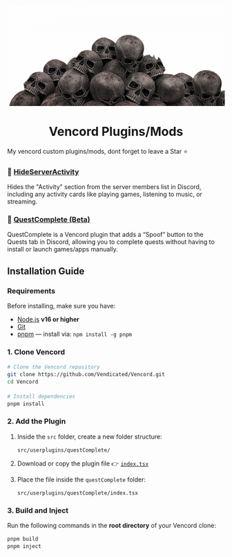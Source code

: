 <div align="center">

![WOOOO](woooo.png)
# Vencord Plugins/Mods

</div>

My vencord custom plugins/mods, dont forget to leave a Star ⭐


### 🫣 [**HideServerActivity**](https://github.com/zaher-neon/vc-hideServerActivity)
Hides the "Activity" section from the server members list in Discord, including any activity cards like playing games, listening to music, or streaming.

### 🎩 [**QuestComplete (Beta)**](https://github.com/zaher-neon/vc-questComplete)
QuestComplete is a Vencord plugin that adds a “Spoof” button to the Quests tab in Discord, allowing you to complete quests without having to install or launch games/apps manually.

## Installation Guide

### Requirements

Before installing, make sure you have:

* [Node.js](https://nodejs.org/) **v16 or higher**
* [Git](https://git-scm.com/)
* [pnpm](https://pnpm.io/) — install via: `npm install -g pnpm`

### 1. Clone Vencord

```bash
# Clone the Vencord repository
git clone https://github.com/Vendicated/Vencord.git
cd Vencord

# Install dependencies
pnpm install
```

### 2. Add the Plugin

1. Inside the `src` folder, create a new folder structure:

   ```
   src/userplugins/questComplete/
   ```

2. Download or copy the plugin file
   👉 [`index.tsx`](https://github.com/zaher-neon/vc-questComplete/blob/main/index.tsx)

3. Place the file inside the `questComplete` folder:

   ```
   src/userplugins/questComplete/index.tsx
   ```


### 3. Build and Inject

Run the following commands in the **root directory** of your Vencord clone:

```bash
pnpm build
pnpm inject
```

